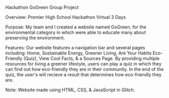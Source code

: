 Hackathon GoGreen Group Project

Overview: Premier High School Hackathon Virtual 3 Days

Purpose: My team and I created a website named GoGreen, for the environmental category in which were able to educate many about preserving the environment.

Features: Our website features a navigation bar and several pages including: Home, Sustainable Energy, Greener Living, Are Your Habits Eco-Friendly (Quiz), View 
Cool Facts, & a Sources Page. By providing multiple resources for living a greener lifestyle, users can play a quiz in which they can find out how 
eco-friendly they are in their community. In the end of the quiz, the user's will recieve a result that determines how eco-friendly they are.

Note: Website made using HTML, CSS, & JavaScript in Glitch.

